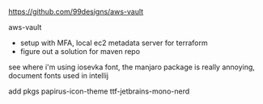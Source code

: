 https://github.com/99designs/aws-vault

aws-vault

- setup with MFA, local ec2 metadata server for terraform
- figure out a solution for maven repo

see where i'm using iosevka font, the manjaro package is really annoying, document fonts used in intellij

add pkgs
papirus-icon-theme
ttf-jetbrains-mono-nerd
